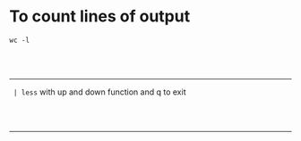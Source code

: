 

# To count lines of output
`wc -l`

<br/>
<br/>

---

` | less`  with up and down function and q to exit


<br/>
<br/>

---
